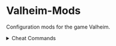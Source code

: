 # Valheim-Mods
Сonfiguration mods for the game Valheim.

<details>
  <summary>Cheat Commands</summary>
  
## Cheat Commands
To activate cheat commands, type `devcommands` and press enter. You'll be able to use the cheat commands below in singleplayer mode. They won't work on a multiplayer server.

To deactivate cheat commands, type `devcommands` and press enter again.

 **How to Read this List:**

- Anything between parentheses ( ) is a comment describing the command. (don't type these)
- Anything in brackets [ ] are arguments that the command takes. (don't add the brackets when using the commands)
- Not every command has arguments and sometimes not all arguments are required

**Examples:**
`wind [angle] [intensity 0-1]`
To use this in game you would replace [angle] and [intensity] with numbers.
`wind 45 0.5`

```
goto [x] [z] (teleport to coordinates)
goto 0 0
goto 25 60
```

```
spawn [prefabName] [amount] [level]
spawn Troll (spawns 1 troll)
spawn Troll 1 2 (spawns a single level 2 troll)
spawn Troll 5 (spawns 5 trolls)
```

```
beard (makes your chin bald)
debugmode (creative mode see below for info)
dpsdebug (toggle damage per second debug)
event [eventName] (start an event)
exploremap (remove fog of war)
freefly (toggles flying)
genloc
ghost
god (enables godmode)
goto [x] [y] [z] (teleport to coordinates)
hair (makes you bald)
heal
imacheater (toggle cheat mode)
killall (kills nearby enemies/creatures)
location (set spawn location)
model
players [number] (scales the difficulty see more info below)
pos (prints your coordinates)
puke
raiseskill [skillName] [amount] (adds amount of levels to skill)
randomevent (starts random event)
removedrops (removes all items on ground)
resetcharacter (resets skills and inventory)
resetmap (cover map in fog)
resetskill [skillName] (reset skill to zero)
resetwind
save
skiptime [seconds]
sleep (fast forwards time by one day. watch as the sun and moon zoom by)
spawn [prefabName] [amount] [level]
stopevent
tame (tames nearby creatures)
wind [angle] [intensity 0-1]

help — показать все доступные команды;
kick [имя игрока / ip игрока / userID] — убрать («кикнуть») пользователя;
ban [имя игрока / ip игрока / userID] — забанить пользователя;
unban [имя игрока / ip игрока / userID] — разбанить пользователя;
banned — показать список забаненных;
ping — отправить пинг на сервер, чтобы увеличить время между действиями пользователей и реакцией на них в самой игре;
lodbias [число] — изменить значение lod. Оно отвечает за изображение высокодетализированных объектов на расстоянии. По умолчанию — 1,5;
info — показать информацию о системе.
devcommands — активировать режим читов.
help — показать список читов;
god — включить бессмертие (режим бога);
ghost — включить режим призрака, при котором противники будут вас игнорировать;
pos — узнать текущую позицию (координаты) игрока;
goto [x,z] — телепортироваться в указанную точку по координатам;
exploremap — открыть всю карту;
resetmap — отменить исследование всей карты;
killall — убить всех ближайших врагов на расстоянии до 100 метров;
tame — приручить всех зверей в округе, которых можно сделать домашними животными, на расстоянии до 100 метров;
save — сохранить игру
removedrops — убрать все выпадающие предметы в области на расстоянии до 100 метров;
location — установить место вашего воскрешения;
genloc — сгенерировать локации заново;
wind [угол] [интенсивность] — задать направление и скорость ветра (0 — безветрие, 0,1-0,3 — слабый ветер, 0,4-0,6 — умеренный ветер, 0,7-1 — сильный ветер и шторм в море);
resetwind — перезапустить параметры ветра;
skiptime [секунды] — промотать время на указанное число секунд;
tod [число] — установить время дня: 0 и 1 — полночь, 0.5 — полдень, -1 — вернуться к значениям по умолчанию;
sleep — промотать один день;
setkey [имя] — установить новый глобальный ключ;
resetkeys [имя] — сбросить указанный глобальный ключ;
listkeys — показать список глобальный ключей;
dpsdebug — включить или выключить отображение урона в секунду.
env [название] — установить среду отладки;
reserenv — сбросить среду отладки;
players [число] — регулировка шкалы сложности. Чтобы снизить её до минимума, введите число 0. Если вы хотите повысить её, вводите числа целые числа (1, 2, 3). Уровень сложности влияет на урон и здоровье всех существ в игре.
```
## Creative Mode

### How to Enable Creative/Debug Mode

1. Follow the steps above to enable cheatmode
2. Type `debugmode` into the console without quotes

### Controls and Features

- **Z** - Toggles Flying
- **B** - No Placement Cost
- **K** - Kills all monsters

Using "No Placement Cost" mode (B) you can **repair all equipment** from your inventory, **place buildings for free** with a hammer, and **craft items for free** from your inventory.
  
</details>
